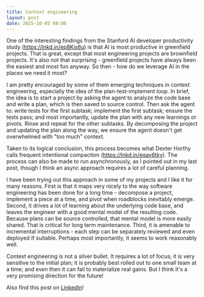 ```yaml
---
title: Context engineering
layout: post 
date: 2025-10-05 08:00
---
```


One of the interesting findings from the Stanford AI developer productivity study (https://lnkd.in/ep8Kjs6u) is that AI is most productive in greenfield projects. That is great, except that most engineering projects are brownfield projects. It's also not that surprising - greenfield projects have always been the easiest and most fun anyway. So then - how do we leverage AI in the places we need it most? 

I am pretty encouraged by some of them emerging techniques in context engineering, especially the idea of the plan-test-implement loop. In brief, the idea is to start a project by asking the agent to analyze the code base and write a plan, which is then saved to source control. Then ask the agent to: write tests for the first subtask; implement the first subtask; ensure the tests pass; and most importantly, update the plan with any new learnings or pivots. Rinse and repeat for the other subtasks. By decomposing the project and updating the plan along the way, we ensure the agent doesn't get overwhelmed with "too much" context. 

Taken to its logical conclusion, this process becomes what Dexter Horthy calls frequent intentional compaction (https://lnkd.in/eqay6tky). The process can also be made to run asynchronously, as I pointed out in my last post, though I think an async approach requires a lot of careful planning.

I have been trying out this approach in some of my projects and I like it for many reasons. First is that it maps very nicely to the way software engineering has been done for a long time - decompose a project, implement a piece at a time, and pivot when roadblocks inevitably emerge. Second, it drives a lot of learning about the underlying code base, and leaves the engineer with a good mental model of the resulting code. Because plans can be source controlled, that mental model is more easily shared. That is critical for long term maintenance. Third, it is amenable to incremental interruptions - each step can be separately reviewed and even deployed if suitable. Perhaps most importantly, it seems to work reasonably well.

Context engineering is not a silver bullet. It requires a lot of focus; it is very sensitive to the initial plan; it is probably best rolled out to one small team at a time; and even then it can fail to materialize real gains. But I think it's a very promising direction for the future!


Also find this post on [LinkedIn](https://www.linkedin.com/posts/shaisachs_advanced-context-engineering-for-coding-agents-activity-7379123073888985089-6ZiN)!
